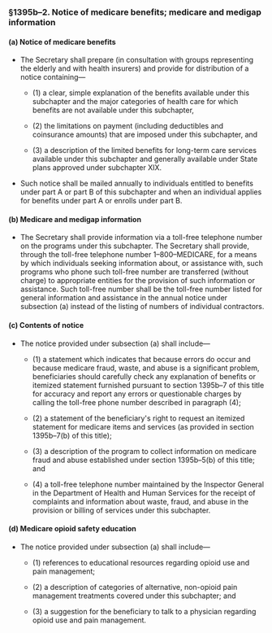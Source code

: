 ### §1395b–2. Notice of medicare benefits; medicare and medigap information
#### (a) Notice of medicare benefits
* The Secretary shall prepare (in consultation with groups representing the elderly and with health insurers) and provide for distribution of a notice containing—

  * (1) a clear, simple explanation of the benefits available under this subchapter and the major categories of health care for which benefits are not available under this subchapter,

  * (2) the limitations on payment (including deductibles and coinsurance amounts) that are imposed under this subchapter, and

  * (3) a description of the limited benefits for long-term care services available under this subchapter and generally available under State plans approved under subchapter XIX.


* Such notice shall be mailed annually to individuals entitled to benefits under part A or part B of this subchapter and when an individual applies for benefits under part A or enrolls under part B.

#### (b) Medicare and medigap information
* The Secretary shall provide information via a toll-free telephone number on the programs under this subchapter. The Secretary shall provide, through the toll-free telephone number 1–800–MEDICARE, for a means by which individuals seeking information about, or assistance with, such programs who phone such toll-free number are transferred (without charge) to appropriate entities for the provision of such information or assistance. Such toll-free number shall be the toll-free number listed for general information and assistance in the annual notice under subsection (a) instead of the listing of numbers of individual contractors.

#### (c) Contents of notice
* The notice provided under subsection (a) shall include—

  * (1) a statement which indicates that because errors do occur and because medicare fraud, waste, and abuse is a significant problem, beneficiaries should carefully check any explanation of benefits or itemized statement furnished pursuant to section 1395b–7 of this title for accuracy and report any errors or questionable charges by calling the toll-free phone number described in paragraph (4);

  * (2) a statement of the beneficiary's right to request an itemized statement for medicare items and services (as provided in section 1395b–7(b) of this title);

  * (3) a description of the program to collect information on medicare fraud and abuse established under section 1395b–5(b) of this title; and

  * (4) a toll-free telephone number maintained by the Inspector General in the Department of Health and Human Services for the receipt of complaints and information about waste, fraud, and abuse in the provision or billing of services under this subchapter.

#### (d) Medicare opioid safety education
* The notice provided under subsection (a) shall include—

  * (1) references to educational resources regarding opioid use and pain management;

  * (2) a description of categories of alternative, non-opioid pain management treatments covered under this subchapter; and

  * (3) a suggestion for the beneficiary to talk to a physician regarding opioid use and pain management.